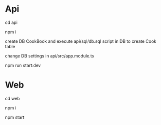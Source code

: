 # Api

cd api

npm i

create DB CookBook and execute api/sql/db.sql script in DB to create Cook table

change DB settings in api/src/app.module.ts

npm run start:dev

# Web

cd web

npm i

npm start
